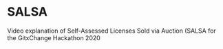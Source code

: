 # SALSA
Video explanation of Self-Assessed Licenses Sold via Auction (SALSA for the GitxChange Hackathon 2020
